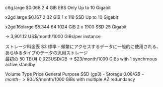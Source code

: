 c6g.large
$0.068
2
4 GiB
EBS Only
Up to 10 Gigabit

x2gd.large
$0.167
2
32 GiB
1 x 118 SSD
Up to 10 Gigabit

x2gd.16xlarge
$5.344
64
1024 GiB
2 x 1900 SSD
25 Gigabit

-> 3,901.12 US$/month/1000 GiBs/per instance

ストレージ料金表
S3 標準 - 頻繁にアクセスするデータに一般的に使用される、あらゆるタイプのデータの汎用ストレージ	
最初の 50 TB/月	0.023USD/GB
-> $23/month/1000 GiBs with 1 synchrnous active standby

Volume Type	Price
General Purpose SSD (gp3) - Storage	$0.08/GB-month
-> 80 US$/month/1000 GiBs with multiple AZ redundancy
